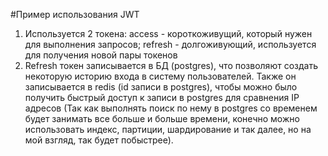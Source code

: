#Пример использования JWT
1. Используется 2 токена: access - короткоживущий, который нужен для выполнения запросов; refresh - долгоживующий, используется для получения новой пары токенов
2. Refresh токен записывается в БД (postgres), что позволяют создать некоторую историю входа в систему пользователей. 
Также он записывается в redis (id записи в postgres), чтобы можно было получить быстрый доступ к записи в postgres для сравнения IP адресов (Так как выполнять поиск
по нему в postgres со временем будет занимать все больше и больше времени, конечно можно использовать индекс, партиции, шардирование и так далее, но на мой взгляд, так
будет побыстрее).
